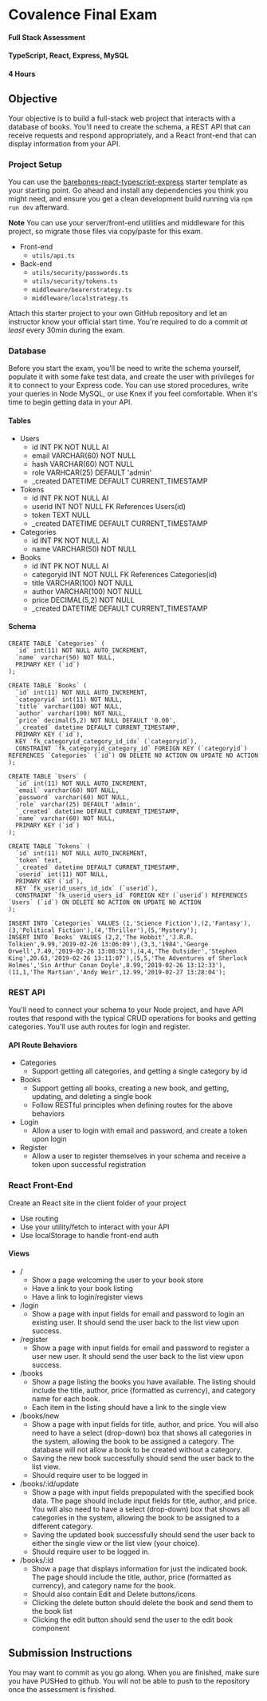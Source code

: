 # Covalence Final Exam

#### [](https://github.com/przekwas/final-exam-prep/blob/master/README.md#full-stack-assessment)Full Stack Assessment

#### [](https://github.com/przekwas/final-exam-prep/blob/master/README.md#typescript-react-express-mysql)TypeScript, React, Express, MySQL

#### [](https://github.com/przekwas/final-exam-prep/blob/master/README.md#4-hours)4 Hours

## [](https://github.com/przekwas/final-exam-prep/blob/master/README.md#objective)Objective

Your objective is to build a full-stack web project that interacts with a database of books. You'll need to create the schema, a REST API that can receive requests and respond appropriately, and a React front-end that can display information from your API.

### [](https://github.com/przekwas/final-exam-prep/blob/master/README.md#project-setup)Project Setup

You can use the  [barebones-react-typescript-express](https://github.com/covalence-io/barebones-react-typescript-express)  starter template as your starting point. Go ahead and install any dependencies you think you might need, and ensure you get a clean development build running via  `npm run dev`  afterward.

**Note**  You can use your server/front-end utilities and middleware for this project, so migrate those files via copy/paste for this exam.

-   Front-end
    -   `utils/api.ts`
-   Back-end
    -   `utils/security/passwords.ts`
    -   `utils/security/tokens.ts`
    -   `middleware/bearerstrategy.ts`
    -   `middleware/localstrategy.ts`

Attach this starter project to your own GitHub repository and let an instructor know your official start time. You're required to do a commit  _at least_  every 30min during the exam.

### [](https://github.com/przekwas/final-exam-prep/blob/master/README.md#database)Database

Before you start the exam, you'll be need to write the schema yourself, populate it with some fake test data, and create the user with privileges for it to connect to your Express code. You can use stored procedures, write your queries in Node MySQL, or use Knex if you feel comfortable. When it's time to begin getting data in your API.

#### [](https://github.com/przekwas/final-exam-prep/blob/master/README.md#tables)Tables

-   Users
    -   id INT PK NOT NULL AI
    -   email VARCHAR(60) NOT NULL
    -   hash VARCHAR(60) NOT NULL
    -   role VARHCAR(25) DEFAULT 'admin'
    -   _created DATETIME DEFAULT CURRENT_TIMESTAMP
-   Tokens
    -   id INT PK NOT NULL AI
    -   userid INT NOT NULL FK References Users(id)
    -   token TEXT NULL
    -   _created DATETIME DEFAULT CURRENT_TIMESTAMP
-   Categories
    -   id INT PK NOT NULL AI
    -   name VARCHAR(50) NOT NULL
-   Books
    -   id INT PK NOT NULL AI
    -   categoryid INT NOT NULL FK References Categories(id)
    -   title VARCHAR(100) NOT NULL
    -   author VARCHAR(100) NOT NULL
    -   price DECIMAL(5,2) NOT NULL
    -   _created DATETIME DEFAULT CURRENT_TIMESTAMP

#### [](https://github.com/przekwas/final-exam-prep/blob/master/README.md#schema)Schema

```
CREATE TABLE `Categories` (
  `id` int(11) NOT NULL AUTO_INCREMENT,
  `name` varchar(50) NOT NULL,
  PRIMARY KEY (`id`)
);

CREATE TABLE `Books` (
  `id` int(11) NOT NULL AUTO_INCREMENT,
  `categoryid` int(11) NOT NULL,
  `title` varchar(100) NOT NULL,
  `author` varchar(100) NOT NULL,
  `price` decimal(5,2) NOT NULL DEFAULT '0.00',
  `_created` datetime DEFAULT CURRENT_TIMESTAMP,
  PRIMARY KEY (`id`),
  KEY `fk_categoryid_category_id_idx` (`categoryid`),
  CONSTRAINT `fk_categoryid_category_id` FOREIGN KEY (`categoryid`) REFERENCES `Categories` (`id`) ON DELETE NO ACTION ON UPDATE NO ACTION
);

CREATE TABLE `Users` (
  `id` int(11) NOT NULL AUTO_INCREMENT,
  `email` varchar(60) NOT NULL,
  `password` varchar(60) NOT NULL,
  `role` varchar(25) DEFAULT 'admin',
  `_created` datetime DEFAULT CURRENT_TIMESTAMP,
  `name` varchar(60) NOT NULL,
  PRIMARY KEY (`id`)
);

CREATE TABLE `Tokens` (
  `id` int(11) NOT NULL AUTO_INCREMENT,
  `token` text,
  `_created` datetime DEFAULT CURRENT_TIMESTAMP,
  `userid` int(11) NOT NULL,
  PRIMARY KEY (`id`),
  KEY `fk_userid_users_id_idx` (`userid`),
  CONSTRAINT `fk_userid_users_id` FOREIGN KEY (`userid`) REFERENCES `Users` (`id`) ON DELETE NO ACTION ON UPDATE NO ACTION
);

INSERT INTO `Categories` VALUES (1,'Science Fiction'),(2,'Fantasy'),(3,'Political Fiction'),(4,'Thriller'),(5,'Mystery');
INSERT INTO `Books` VALUES (2,2,'The Hobbit','J.R.R. Tolkien',9.99,'2019-02-26 13:06:09'),(3,3,'1984','George Orwell',7.49,'2019-02-26 13:08:52'),(4,4,'The Outsider','Stephen King',20.63,'2019-02-26 13:11:07'),(5,5,'The Adventures of Sherlock Holmes','Sin Arthur Conan Doyle',8.99,'2019-02-26 13:12:33'),(11,1,'The Martian','Andy Weir',12.99,'2019-02-27 13:28:04');

```

### [](https://github.com/przekwas/final-exam-prep/blob/master/README.md#rest-api)REST API

You'll need to connect your schema to your Node project, and have API routes that respond with the typical CRUD operations for books and getting categories. You'll use auth routes for login and register.

#### [](https://github.com/przekwas/final-exam-prep/blob/master/README.md#api-route-behaviors)API Route Behaviors

-   Categories
    -   Support getting all categories, and getting a single category by id
-   Books
    -   Support getting all books, creating a new book, and getting, updating, and deleting a single book
    -   Follow RESTful principles when defining routes for the above behaviors
-   Login
    -   Allow a user to login with email and password, and create a token upon login
-   Register
    -   Allow a user to register themselves in your schema and receive a token upon successful registration

### [](https://github.com/przekwas/final-exam-prep/blob/master/README.md#react-front-end)React Front-End

Create an React site in the client folder of your project

-   Use routing
-   Use your utility/fetch to interact with your API
-   Use localStorage to handle front-end auth

#### [](https://github.com/przekwas/final-exam-prep/blob/master/README.md#views)Views

-   /
    -   Show a page welcoming the user to your book store
    -   Have a link to your book listing
    -   Have a link to login/register views
-   /login
    -   Show a page with input fields for email and password to login an existing user. It should send the user back to the list view upon success.
-   /register
    -   Show a page with input fields for email and password to register a user new user. It should send the user back to the list view upon success.
-   /books
    -   Show a page listing the books you have available. The listing should include the title, author, price (formatted as currency), and category name for each book.
    -   Each item in the listing should have a link to the single view
-   /books/new
    -   Show a page with input fields for title, author, and price. You will also need to have a select (drop-down) box that shows all categories in the system, allowing the book to be assigned a category. The database will not allow a book to be created without a category.
    -   Saving the new book successfully should send the user back to the list view.
    -   Should require user to be logged in
-   /books/:id/update
    -   Show a page with input fields prepopulated with the specified book data. The page should include input fields for title, author, and price. You will also need to have a select (drop-down) box that shows all categories in the system, allowing the book to be assigned to a different category.
    -   Saving the updated book successfully should send the user back to either the single view or the list view (your choice).
    -   Should require user to be logged in.
-   /books/:id
    -   Show a page that displays information for just the indicated book. The page should include the title, author, price (formatted as currency), and category name for the book.
    -   Should also contain Edit and Delete buttons/icons
    -   Clicking the delete button should delete the book and send them to the book list
    -   Clicking the edit button should send the user to the edit book component

## [](https://github.com/przekwas/final-exam-prep/blob/master/README.md#submission-instructions)Submission Instructions

You may want to commit as you go along. When you are finished, make sure you have PUSHed to github. You will not be able to push to the repository once the assessment is finished.